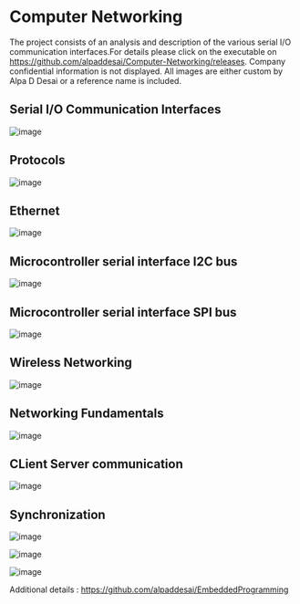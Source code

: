 # Computer Networking

The project consists of an analysis and description of the various serial I/O communication interfaces.For details please click on the 
executable on https://github.com/alpaddesai/Computer-Networking/releases. Company confidential information is not displayed. All images are 
either custom by Alpa D Desai or a reference name is included.


## Serial I/O Communication Interfaces
![image](ComputerNetworking.png)

## Protocols
![image](Protocols.png)

## Ethernet
![image](Ethernet.png)

## Microcontroller serial interface I2C bus
![image](I2CBus.png)

## Microcontroller serial interface SPI bus
![image](SPI.png)

## Wireless Networking
![image](WirelessNetworking.jpg)

## Networking Fundamentals
![image](NetworkingFundamentals.jpg)

## CLient Server communication
![image](ServerClientImage.jpg)

## Synchronization
![image](Synchronization.jpg)

![image](USCopyrightCertificate.png)

![image](Ethics.jpg)

Additional details : https://github.com/alpaddesai/EmbeddedProgramming
